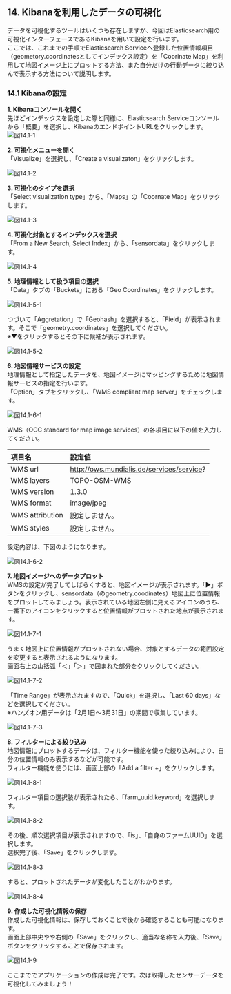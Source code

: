 ## 14. Kibanaを利用したデータの可視化  
データを可視化するツールはいくつも存在しますが、今回はElasticsearch用の可視化インターフェースであるKibanaを用いて設定を行います。  
ここでは、これまでの手順でElasticsearch Serviceへ登録した位置情報項目（geometory.coordinatesとしてインデックス設定）を「Coorinate Map」を利用して地図イメージ上にプロットする方法、また自分だけの行動データに絞り込んで表示する方法について説明します。  

### 14.1 Kibanaの設定  

**1. Kibanaコンソールを開く**  
先ほどインデックスを設定した際と同様に、Elasticsearch Serviceコンソールから「概要」を選択し、KibanaのエンドポイントURLをクリックします。  
![図14.1-1](https://github.com/mimopa/jdmc-aws-handson/blob/master/docs/img/14-kibana-1.png)  
  
**2. 可視化メニューを開く**  
「Visualize」を選択し、「Create a visualizaton」をクリックします。 
  
![図14.1-2](https://github.com/mimopa/jdmc-aws-handson/blob/master/docs/img/14-kibana-2.png)  
  
**3. 可視化のタイプを選択**  
「Select visualization type」から、「Maps」の「Coornate Map」をクリックします。  
  
![図14.1-3](https://github.com/mimopa/jdmc-aws-handson/blob/master/docs/img/14-kibana-3.png)  
  
**4. 可視化対象とするインデックスを選択**  
「From a New Search, Select Index」から、「sensordata」をクリックします。  
  
![図14.1-4](https://github.com/mimopa/jdmc-aws-handson/blob/master/docs/img/14-kibana-4.png)  
  
**5. 地理情報として扱う項目の選択**  
「Data」タブの「Buckets」にある「Geo Coordinates」をクリックします。  
  
![図14.1-5-1](https://github.com/mimopa/jdmc-aws-handson/blob/master/docs/img/14-kibana-5.png)  
  
つづいて「Aggretation」で「Geohash」を選択すると、「Field」が表示されます。そこで「geometry.coordinates」を選択してください。  
※▼をクリックするとその下に候補が表示されます。  
  
![図14.1-5-2](https://github.com/mimopa/jdmc-aws-handson/blob/master/docs/img/14-kibana-6.png)  
  
**6. 地図情報サービスの設定**  
地理情報として指定したデータを、地図イメージにマッピングするために地図情報サービスの指定を行います。  
「Option」タブをクリックし、「WMS compliant map server」をチェックします。  
  
![図14.1-6-1](https://github.com/mimopa/jdmc-aws-handson/blob/master/docs/img/14-kibana-7.png)  
  
WMS（OGC standard for map image services）の各項目に以下の値を入力してください。  
  
| 項目名            | 設定値                                        |
|:-----------------|:----------------------------------------------|
| WMS url          | http://ows.mundialis.de/services/service?     |
| WMS layers       | TOPO-OSM-WMS                                  |
| WMS version      | 1.3.0                                         |
| WMS format       | image/jpeg                                    |
| WMS attribution  | 設定しません。                                 |
| WMS styles       | 設定しません。                                 |
  
設定内容は、下図のようになります。  
  
![図14.1-6-2](https://github.com/mimopa/jdmc-aws-handson/blob/master/docs/img/14-kibana-8.png)  
  
**7. 地図イメージへのデータプロット**  
WMSの設定が完了してしばらくすると、地図イメージが表示されます。「▶」ボタンをクリックし、sensordata（のgeometry.coodinates）地図上に位置情報をプロットしてみましょう。表示されている地図左側に見えるアイコンのうち、一番下のアイコンをクリックすると位置情報がプロットされた地点が表示されます。  
  
![図14.1-7-1](https://github.com/mimopa/jdmc-aws-handson/blob/master/docs/img/14-kibana-9.png)  
  
うまく地図上に位置情報がプロットされない場合、対象とするデータの範囲設定を変更すると表示されるようになります。  
画面右上の山括弧「＜」「＞」で囲まれた部分をクリックしてください。  
  
![図14.1-7-2](https://github.com/mimopa/jdmc-aws-handson/blob/master/docs/img/14-kibana-10.png)  
  
「Time Range」が表示されますので、「Quick」を選択し、「Last 60 days」などを選択してください。  
※ハンズオン用データは「2月1日～3月31日」の期間で収集しています。  
  
![図14.1-7-3](https://github.com/mimopa/jdmc-aws-handson/blob/master/docs/img/14-kibana-11.png)  
  
**8. フィルターによる絞り込み**  
地図情報にプロットするデータは、フィルター機能を使った絞り込みにより、自分の位置情報のみ表示するなどが可能です。  
フィルター機能を使うには、画面上部の「Add a filter +」をクリックします。  
  
![図14.1-8-1](https://github.com/mimopa/jdmc-aws-handson/blob/master/docs/img/14-kibana-12.png)  
  
フィルター項目の選択肢が表示されたら、「farm_uuid.keyword」を選択します。  
  
![図14.1-8-2](https://github.com/mimopa/jdmc-aws-handson/blob/master/docs/img/14-kibana-13.png)  
  
その後、順次選択項目が表示されますので、「is」、「自身のファームUUID」を選択します。  
選択完了後、「Save」をクリックします。  
  
![図14.1-8-3](https://github.com/mimopa/jdmc-aws-handson/blob/master/docs/img/14-kibana-14.png)  
  
すると、プロットされたデータが変化したことがわかります。  
  
![図14.1-8-4](https://github.com/mimopa/jdmc-aws-handson/blob/master/docs/img/14-kibana-15.png)  
  
**9. 作成した可視化情報の保存**  
作成した可視化情報は、保存しておくことで後から確認することも可能になります。  
画面上部中央やや右側の「Save」をクリックし、適当な名称を入力後、「Save」ボタンをクリックすることで保存されます。  
  
![図14.1-9](https://github.com/mimopa/jdmc-aws-handson/blob/master/docs/img/14-kibana-16.png)  

ここまででアプリケーションの作成は完了です。次は取得したセンサーデータを可視化してみましょう！